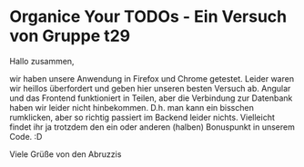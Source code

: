 # Organice Your TODOs - Ein Versuch von Gruppe t29

Hallo zusammen,

wir haben unsere Anwendung in Firefox und Chrome getestet. Leider waren wir heillos überfordert und geben hier unseren besten Versuch ab.
Angular und das Frontend funktioniert in Teilen, aber die Verbindung zur Datenbank haben wir leider nicht hinbekommen. D.h. man kann
ein bisschen rumklicken, aber so richtig passiert im Backend leider nichts.
Vielleicht findet ihr ja trotzdem den ein oder anderen (halben) Bonuspunkt in unserem Code. :D

Viele Grüße von den Abruzzis
